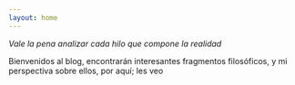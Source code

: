 ```yaml
---
layout: home
---
```


*Vale la pena analizar cada hilo que compone la realidad*

Bienvenidos al blog, encontrarán interesantes fragmentos filosóficos, y mi perspectiva sobre ellos, por aquí; les veo
